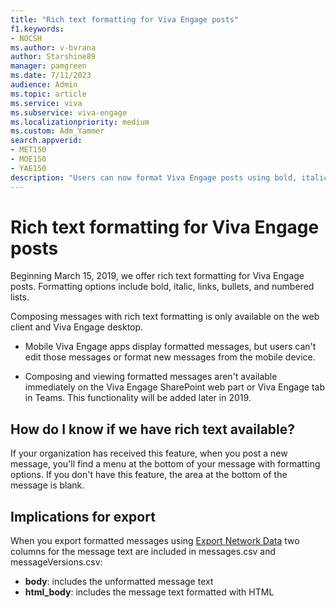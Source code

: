 ```yaml
---
title: "Rich text formatting for Viva Engage posts"
f1.keywords:
- NOCSH
ms.author: v-bvrana
author: Starshine89
manager: pamgreen
ms.date: 7/11/2023
audience: Admin
ms.topic: article
ms.service: viva
ms.subservice: viva-engage
ms.localizationpriority: medium
ms.custom: Adm_Yammer
search.appverid:
- MET150
- MOE150
- YAE150
description: "Users can now format Viva Engage posts using bold, italic, bullets, numbered lists, and links. "
---
```


# Rich text formatting for Viva Engage posts
 
Beginning March 15, 2019, we offer rich text formatting for Viva Engage posts. Formatting options include bold, italic, links, bullets, and numbered lists.

Composing messages with rich text formatting is only available on the web client and Viva Engage desktop.

- Mobile Viva Engage apps display formatted messages, but users can't edit those messages or format new messages from the mobile device.

- Composing and viewing formatted messages aren't available immediately on the Viva Engage SharePoint web part or Viva Engage tab in Teams. This functionality will be added later in 2019.

## How do I know if we have rich text available?

If your organization has received this feature, when you post a new message, you'll find a menu at the bottom of your message with formatting options. If you don't have this feature, the area at the bottom of the message is blank.

## Implications for export

When you export formatted messages using [Export Network Data](../manage-security-and-compliance/export-viva-engage-enterprise-data.md) two columns for the message text are included in messages.csv and messageVersions.csv:
- **body**: includes the unformatted message text 
- **html_body**: includes the message text formatted with HTML
